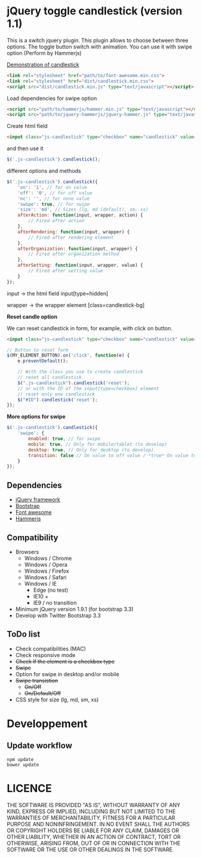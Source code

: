# jQuery toggle candlestick (version 1.1)

This is a switch jquery plugin. This plugin allows to choose between three options.
The toggle button switch with animation.
You can use it with swipe option (Perform by Hammerjs)

[Demonstration of candlestick](http://www.tackacoder.fr/candlestick/)

```html
<link rel="stylesheet" href="path/to/font-awesome.min.css">
<link rel="stylesheet" href="dist/candlestick.min.css">
<script src="dist/candlestick.min.js" type="text/javascript"></script>
```

Load dependencies for swipe option

```html
<script src="path/to/hammerjs/hammer.min.js" type="text/javascript"></script>
<script src="path/to/jquery-hammerjs/jquery-hammer.js" type="text/javascript"></script>
```

Create html field

```html
<input class="js-candlestick" type="checkbox" name="candlestick" value="1" id="ID">
```

and then use it

```javascript
$('.js-candlestick').candlestick();
```

different options and methods

```javascript
$('.js-candlestick').candlestick({
    'on': '1', // for on value
    'off': '0', // for off value
    'nc': '', // for none value
    'swipe': true, // for swipe
    'size': 'md', // Sizes (lg, md (default), sm, xs)
    afterAction: function(input, wrapper, action) {
        // Fired after action
    },
    afterRendering: function(input, wrapper) {
        // Fired after rendering element
    },
    afterOrganization: function(input, wrapper) {
        // Fired after organization method
    },
    afterSetting: function(input, wrapper, value) {
        // Fired after setting value
    }
});
```

input -> the html field input[type=hidden]

wrapper -> the wrapper element [class=candlestick-bg]

**Reset candle option**

We can reset candlestick in form, for example, with click on button.

```html
<input class="js-candlestick" type="checkbox" name="candlestick" value="0" id="ID">
```

```javascript
// Button to reset form
$(MY_ELEMENT_BUTTON).on('click', function(e) {
    e.preventDefault();

    // With the class you use to create candlestick
    // reset all candlestick
    $(".js-candlestick").candlestick('reset');
    // or with the ID of the input[type=checkbox] element
    // reset only one candlestick
    $("#ID").candlestick('reset');
});
```

**More options for swipe**

```javascript
$('.js-candlestick').candlestick({
    'swipe': {
        enabled: true, // for swipe
        mobile: true, // Only for mobile/tablet (to develop)
        desktop: true, // Only for desktop (to develop)
        transition: false // On value to off value / *true* On value to Default value to Off value
    }
});
```

## Dependencies
* [jQuery framework](https://jquery.com/)
* [Bootstrap](http://getbootstrap.com/)
* [Font awesome](http://fontawesome.io/)
* [Hammerjs](http://hammerjs.github.io/)

## Compatibility
* Browsers
    * Windows / Chrome
    * Windows / Opera
    * Windows / Firefox
    * Windows / Safari
    * Windows / IE
        * Edge (no test)
        * IE10 +
        * IE9 / no transition
* Minimum jQuery version 1.9.1 (for bootstrap 3.3)
* Develop with Twitter Bootstrap 3.3

## ToDo list
* Check compatibilities (MAC)
* Check responsive mode
* ~~Check if the element is a checkbox type~~
* ~~Swipe~~
* Option for swipe in desktop and/or mobile
* ~~Swipe transistion~~
    * ~~On/Off~~
    * ~~On/Default/Off~~
* CSS style for size (lg, md, sm, xs)

# Developpement

## Update workflow

```
npm update
bower update
```

# LICENCE

THE SOFTWARE IS PROVIDED "AS IS", WITHOUT WARRANTY OF ANY KIND, EXPRESS OR
IMPLIED, INCLUDING BUT NOT LIMITED TO THE WARRANTIES OF MERCHANTABILITY,
FITNESS FOR A PARTICULAR PURPOSE AND NONINFRINGEMENT. IN NO EVENT SHALL THE
AUTHORS OR COPYRIGHT HOLDERS BE LIABLE FOR ANY CLAIM, DAMAGES OR OTHER
LIABILITY, WHETHER IN AN ACTION OF CONTRACT, TORT OR OTHERWISE, ARISING FROM,
OUT OF OR IN CONNECTION WITH THE SOFTWARE OR THE USE OR OTHER DEALINGS IN THE
SOFTWARE.
